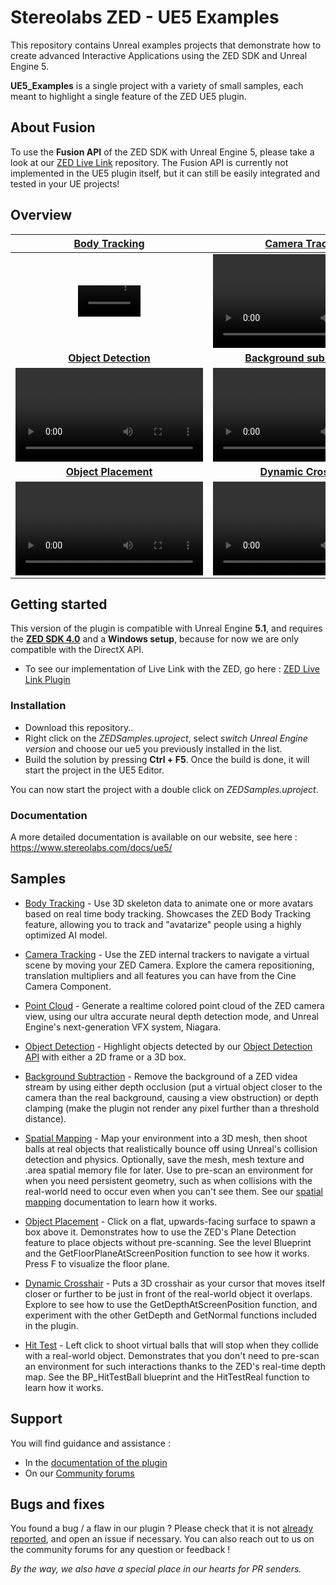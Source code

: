 # Stereolabs ZED - UE5 Examples

This repository contains Unreal examples projects that demonstrate how to create advanced Interactive Applications using the ZED SDK and Unreal Engine 5.

**UE5_Examples** is a single project with a variety of small samples, each meant to highlight a single feature of the ZED UE5 plugin. 

## About Fusion

To use the **Fusion API** of the ZED SDK with Unreal Engine 5, please take a look at our [ZED Live Link](https://github.com/stereolabs/zed-livelink) repository. The Fusion API is currently not implemented in the UE5 plugin itself, but it can still be easily integrated and tested in your UE projects!

## Overview

| [**Body Tracking**](https://www.stereolabs.com/docs/ue5/body-tracking/) | [**Camera Tracking**](https://www.stereolabs.com/docs/ue5/camera-tracking/) | [**Point Cloud**](https://www.stereolabs.com/docs/ue5/) 
| :-----------: |  :------------: | :--------: |
| <video src="https://user-images.githubusercontent.com/113181784/202238672-b87ec681-a574-454c-ba09-683201d1dcbb.mp4" controls="controls" style="max-width: 100;"></video> | <video src="https://user-images.githubusercontent.com/113181784/202238297-cd069ece-1de4-4ca0-b811-387e182e7c5b.mp4"></video> | <video src="https://user-images.githubusercontent.com/113181784/202454461-5ecb0b60-e518-4d50-aba1-7cef4699d124.mp4"></video>
| [**Object Detection**](https://www.stereolabs.com/docs/ue5/object-detection/) | [**Background substraction**](https://www.stereolabs.com/docs/ue5/background-subtraction/) | [**Spatial mapping**](https://www.stereolabs.com/docs/ue5/spatial-mapping/)
| <video src="https://user-images.githubusercontent.com/113181784/202236582-774baffc-a04c-4b2c-8d76-fea8b03040c7.mp4" ></video> | <video src="https://user-images.githubusercontent.com/113181784/202236725-aa998d9e-b9c6-4635-9286-54073b702a1d.mp4"></video> | <video src="https://user-images.githubusercontent.com/113181784/202236500-0c74579f-c084-44b0-b21e-de4f38e775ec.mp4"></video>
| [**Object Placement**](https://www.stereolabs.com/docs/ue5/) | [**Dynamic Crosshair**](https://www.stereolabs.com/docs/ue5/) | [**Hit Test**](https://www.stereolabs.com/docs/ue5/)
| <video src="https://user-images.githubusercontent.com/113181784/202236331-080affd6-bc61-4e31-b9f6-c1539d49b747.mp4" ></video> | <video src="https://user-images.githubusercontent.com/113181784/202236779-c97a72fd-bb92-486c-83bc-1d2ce660fe55.mp4"></video> | <video src="https://user-images.githubusercontent.com/113181784/202236855-7c14916e-bbb0-465f-bdbf-23363a6880d8.mp4"></video>

## Getting started

This version of the plugin is compatible with Unreal Engine **5.1**, and requires the [**ZED SDK 4.0**](https://www.stereolabs.com/docs/get-started-with-zed/#download-and-install-the-zed-sdk) and a **Windows setup**, because for now we are only compatible with the DirectX API.

- To see our implementation of Live Link with the ZED, go here : [ZED Live Link Plugin](https://github.com/stereolabs/zed-LiveLink-plugin)

### Installation

- Download this repository..
- Right click on the *ZEDSamples.uproject*, select *switch Unreal Engine version* and choose our ue5 you previously installed in the list.
- Build the solution by pressing **Ctrl + F5**. Once the build is done, it will start the project in the UE5 Editor. 

You can now start the project with a double click on *ZEDSamples.uproject*.

### Documentation

A more detailed documentation is available on our website, see here :  https://www.stereolabs.com/docs/ue5/

## Samples

* [Body Tracking](https://www.stereolabs.com/docs/ue5/body-tracking/) - Use 3D skeleton data to animate one or more avatars based on real time body tracking. Showcases the ZED Body Tracking feature, allowing you to track and "avatarize" people using a highly optimized AI model. 

* [Camera Tracking](https://www.stereolabs.com/docs/ue5/camera-tracking/) - Use the ZED internal trackers to navigate a virtual scene by moving your ZED Camera. Explore the camera repositioning, translation multipliers and all features you can have from the Cine Camera Component.

* [Point Cloud](https://www.stereolabs.com/docs/ue5/) - Generate a realtime colored point cloud of the ZED camera view, using our ultra accurate neural depth detection mode, and Unreal Engine's next-generation VFX system, Niagara.

* [Object Detection](https://www.stereolabs.com/docs/ue5/object-detection/) - Highlight objects detected by our [Object Detection API](https://www.stereolabs.com/docs/api/group__Object__group.html) with either a 2D frame or a 3D box.

* [Background Subtraction](https://www.stereolabs.com/docs/ue5/background-subtraction/) - Remove the background of a ZED videa stream by using either depth occlusion (put a virtual object closer to the camera than the real background, causing a view obstruction) or depth clamping (make the plugin not render any pixel further than a threshold distance).

* [Spatial Mapping](https://www.stereolabs.com/docs/ue5/spatial-mapping/) - Map your environment into a 3D mesh, then shoot balls at real objects that realistically bounce off using Unreal's collision detection and physics. Optionally, save the mesh, mesh texture and .area spatial memory file for later. Use to pre-scan an environment for when you need persistent geometry, such as when collisions with the real-world need to occur even when you can't see them. See our [spatial mapping](https://docs.stereolabs.com/mixed-reality/unreal/spatial-mapping/) documentation to learn how it works. 

* [Object Placement](https://www.stereolabs.com/docs/ue5/) - Click on a flat, upwards-facing surface to spawn a box above it. Demonstrates how to use the ZED's Plane Detection feature to place objects without pre-scanning. See the level Blueprint and the GetFloorPlaneAtScreenPosition function to see how it works. Press F to visualize the floor plane.

* [Dynamic Crosshair](https://www.stereolabs.com/docs/ue5/) - Puts a 3D crosshair as your cursor that moves itself closer or further to be just in front of the real-world object it overlaps. Explore to see how to use the GetDepthAtScreenPosition function, and experiment with the other GetDepth and GetNormal functions included in the plugin. 

* [Hit Test](https://www.stereolabs.com/docs/ue5/) - Left click to shoot virtual balls that will stop when they collide with a real-world object. Demonstrates that you don't need to pre-scan an environment for such interactions thanks to the ZED's real-time depth map. See the BP_HitTestBall blueprint and the HitTestReal function to learn how it works.

## Support

You will find guidance and assistance :
- In the [documentation of the plugin](https://www.stereolabs.com/docs/ue5/)
- On our [Community forums](https://community.stereolabs.com/)

## Bugs and fixes

You found a bug / a flaw in our plugin ? Please check that it is not [already reported](https://github.com/stereolabs/zed-UE5/issues), and open an issue if necessary. You can also reach out to us on the community forums for any question or feedback ! 

*By the way, we also have a special place in our hearts for PR senders.*
